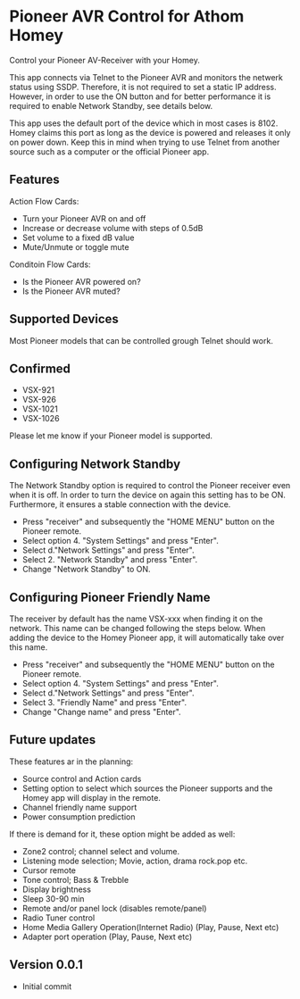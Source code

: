 # Pioneer AVR Control for Athom Homey

Control your Pioneer AV-Receiver with your Homey.

This app connects via Telnet to the Pioneer AVR and monitors the netwerk status using SSDP. Therefore, it is not required to set a static IP address. However, in order to use the ON button and for better performance it is required to enable Network Standby, see details below.

This app uses the default port of the device which in most cases is 8102. Homey claims this port as long as the device is powered and releases it only on power down. Keep this in mind when trying to use Telnet from another source such as a computer or the official Pioneer app.

## Features
Action Flow Cards:
* Turn your Pioneer AVR on and off
* Increase or decrease volume with steps of 0.5dB
* Set volume to a fixed dB value
* Mute/Unmute or toggle mute

Conditoin Flow Cards:
* Is the Pioneer AVR powered on?
* Is the Pioneer AVR muted?

## Supported Devices
Most Pioneer models that can be controlled grough Telnet should work.
## Confirmed
* VSX-921
* VSX-926
* VSX-1021
* VSX-1026

Please let me know if your Pioneer model is supported.

## Configuring Network Standby
The Network Standby option is required to control the Pioneer receiver even when it is off. In order to turn the device on again this setting has to be ON. Furthermore, it ensures a stable connection with the device.

* Press "receiver" and subsequently the "HOME MENU" button on the Pioneer remote.
* Select option 4. "System Settings" and press "Enter".
* Select d."Network Settings" and press "Enter".
* Select 2. "Network Standby" and press "Enter".
* Change "Network Standby" to ON.

## Configuring Pioneer Friendly Name
The receiver by default has the name VSX-xxx when finding it on the network. This name can be changed following the steps below. When adding the device to the Homey Pioneer app, it will automatically take over this name. 

* Press "receiver" and subsequently the "HOME MENU" button on the Pioneer remote.
* Select option 4. "System Settings" and press "Enter".
* Select d."Network Settings" and press "Enter".
* Select 3. "Friendly Name" and press "Enter".
* Change "Change name" and press "Enter".

## Future updates
These features ar in the planning:
* Source control and Action cards
* Setting option to select which sources the Pioneer supports and the Homey app will display in the remote.
* Channel friendly name support
* Power consumption prediction

If there is demand for it, these option might be added as well:
* Zone2 control; channel select and volume.
* Listening mode selection; Movie, action, drama rock.pop etc.
* Cursor remote
* Tone control; Bass & Trebble
* Display brightness
* Sleep 30-90 min
* Remote and/or panel lock (disables remote/panel)
* Radio Tuner control
* Home Media Gallery Operation(Internet Radio) (Play, Pause, Next etc)
* Adapter port operation (Play, Pause, Next etc)

## Version 0.0.1
* Initial commit

